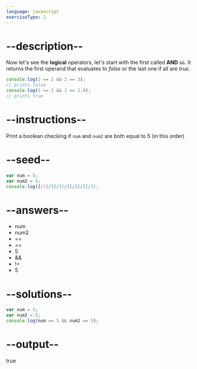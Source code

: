```yaml
---
language: javascript
exerciseType: 2
---
```


# --description--

Now let's see the **logical** operators, let's start with the first called __AND__ `&&`.
It returns the first operand that evaluates to *false* or the last one if all are *true*.
```javascript
console.log(2 == 2 && 2 == 3);
// prints false
console.log(1 == 1 && 1 == 1.0);
// prints true
```

# --instructions--

Print a boolean checking if `num` and `num2` are both equal to 5 (in this order)

# --seed--

```javascript
var num = 5;
var num2 = 5;
console.log([/][/][/][/][/][/][/]);
```

# --answers--

- num 
- num2 
- == 
- == 
- 5
-  && 
- != 
- 5

# --solutions--

```javascript
var num = 5;
var num2 = 5;
console.log(num == 5 && num2 == 5);
```

# --output--

true
